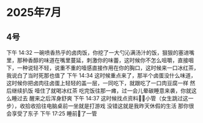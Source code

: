 # 2025年7月

<script setup lang="ts">
import { QTagColors } from 'fake-qq-ui';

</script>

## 4号

<q-window title="我的世界话题群">
    <q-tip>下午 14:32</q-tip>
    <q-text name="⛰️" tag="LV100 🖕🏻" :tag-color="QTagColors.blue" avatar="https://q2.qlogo.cn/headimg_dl?dst_uin=2939004685&spec=100" >一碗喷香热乎的卤肉饭，你挖了一大勺沁满汤汁的饭，狠狠的塞进嘴里，那种香醇的味道在嘴里蔓延，刺激你的味蕾，这时候你不怎么咀嚼，直接咽下，一种说轻不轻，说重不重的噎感直接作用在你的胸口，这时候来一口冰红茶，我说白了当时死那也值了</q-text>
    <q-tip>下午 14:34</q-tip>
    <q-text name="⛰️" tag="LV100 🖕🏻" :tag-color="QTagColors.blue" avatar="https://q2.qlogo.cn/headimg_dl?dst_uin=2939004685&spec=100" >这时候重点来了，那半个卤蛋没什么味道，这时候你把卤肉往卤蛋上轻轻的盖一层，一同吃下，就跟吃了一口肉豆腐一样</q-text>
    <q-text name="⛰️" tag="LV100 🖕🏻" :tag-color="QTagColors.blue" avatar="https://q2.qlogo.cn/headimg_dl?dst_uin=2939004685&spec=100" >然后继续扒饭</q-text>
    <q-text name="⛰️" tag="LV100 🖕🏻" :tag-color="QTagColors.blue" avatar="https://q2.qlogo.cn/headimg_dl?dst_uin=2939004685&spec=100" >噎住了就喝冰红茶</q-text>
    <q-text name="⛰️" tag="LV100 🖕🏻" :tag-color="QTagColors.blue" avatar="https://q2.qlogo.cn/headimg_dl?dst_uin=2939004685&spec=100" >吃完饭往那一瘫，过一会儿晕碳睡意来袭，你就这么睡过去</q-text>
    <q-text name="⛰️" tag="LV100 🖕🏻" :tag-color="QTagColors.blue" avatar="https://q2.qlogo.cn/headimg_dl?dst_uin=2939004685&spec=100" >醒来之后浑身舒爽</q-text>
    <q-tip>下午 14:37</q-tip>
    <q-text name="⛰️" tag="LV100 🖕🏻" :tag-color="QTagColors.blue" avatar="https://q2.qlogo.cn/headimg_dl?dst_uin=2939004685&spec=100" >这时候找点资料🦌🦌小管（女生跳过这一步），收拾收拾往电脑桌前一坐就是打游戏</q-text>
    <q-text name="🀀" tag="LV100 传奇抗压王🐢" :tag-color="QTagColors.purple" avatar="https://q2.qlogo.cn/headimg_dl?dst_uin=2860986565&spec=100">没错这就是我昨天休假的生活</q-text>
    <q-text name="⛰️" tag="LV100 🖕🏻" :tag-color="QTagColors.blue" avatar="https://q2.qlogo.cn/headimg_dl?dst_uin=2939004685&spec=100" >那你很会享受了东子</q-text>
    <q-tip>下午 17:25</q-tip>
    <q-text name="🀀" tag="LV100 传奇抗压王🐢" :tag-color="QTagColors.purple" avatar="https://q2.qlogo.cn/headimg_dl?dst_uin=2860986565&spec=100">睡前🦌了一管</q-text>

</q-window>